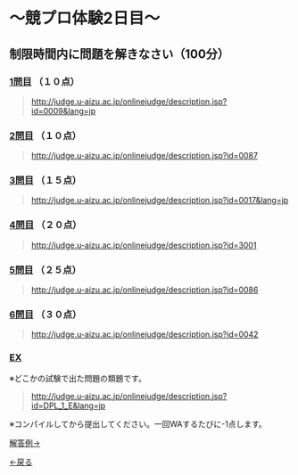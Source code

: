# ～競プロ体験2日目～

## 制限時間内に問題を解きなさい（100分）

### [1問目](http://judge.u-aizu.ac.jp/onlinejudge/description.jsp?id=0009&lang=jp) （１０点）
>http://judge.u-aizu.ac.jp/onlinejudge/description.jsp?id=0009&lang=jp

### [2問目](http://judge.u-aizu.ac.jp/onlinejudge/description.jsp?id=0087) （１０点）
>http://judge.u-aizu.ac.jp/onlinejudge/description.jsp?id=0087

### [3問目](http://judge.u-aizu.ac.jp/onlinejudge/description.jsp?id=0017&lang=jp) （１５点）
>http://judge.u-aizu.ac.jp/onlinejudge/description.jsp?id=0017&lang=jp

### [4問目](http://judge.u-aizu.ac.jp/onlinejudge/description.jsp?id=3001) （２０点）
>http://judge.u-aizu.ac.jp/onlinejudge/description.jsp?id=3001

### [5問目](http://judge.u-aizu.ac.jp/onlinejudge/description.jsp?id=0086) （２５点）
>http://judge.u-aizu.ac.jp/onlinejudge/description.jsp?id=0086

### [6問目](http://judge.u-aizu.ac.jp/onlinejudge/description.jsp?id=0042) （３０点）
>http://judge.u-aizu.ac.jp/onlinejudge/description.jsp?id=0042

### [EX](http://judge.u-aizu.ac.jp/onlinejudge/description.jsp?id=DPL_1_E&lang=jp)
※どこかの試験で出た問題の類題です。
>http://judge.u-aizu.ac.jp/onlinejudge/description.jsp?id=DPL_1_E&lang=jp

※コンパイルしてから提出してください。一回WAするたびに-1点します。

[解答例→](https://7vvxi.github.io/my-portfolio/shin/2/answer)

[←戻る](https://7vvxi.github.io/my-portfolio/shin/)
